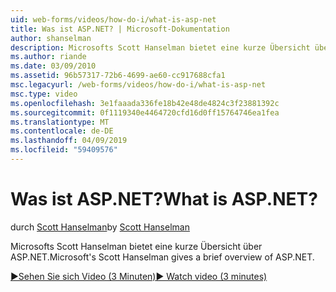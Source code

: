 ```yaml
---
uid: web-forms/videos/how-do-i/what-is-asp-net
title: Was ist ASP.NET? | Microsoft-Dokumentation
author: shanselman
description: Microsofts Scott Hanselman bietet eine kurze Übersicht über ASP.NET.
ms.author: riande
ms.date: 03/09/2010
ms.assetid: 96b57317-72b6-4699-ae60-cc917688cfa1
msc.legacyurl: /web-forms/videos/how-do-i/what-is-asp-net
msc.type: video
ms.openlocfilehash: 3e1faaada336fe18b42e48de4824c3f23881392c
ms.sourcegitcommit: 0f1119340e4464720cfd16d0ff15764746ea1fea
ms.translationtype: MT
ms.contentlocale: de-DE
ms.lasthandoff: 04/09/2019
ms.locfileid: "59409576"
---
```

# <a name="what-is-aspnet"></a><span data-ttu-id="79b96-104">Was ist ASP.NET?</span><span class="sxs-lookup"><span data-stu-id="79b96-104">What is ASP.NET?</span></span>

<span data-ttu-id="79b96-105">durch [Scott Hanselman](https://github.com/shanselman)</span><span class="sxs-lookup"><span data-stu-id="79b96-105">by [Scott Hanselman](https://github.com/shanselman)</span></span>

<span data-ttu-id="79b96-106">Microsofts Scott Hanselman bietet eine kurze Übersicht über ASP.NET.</span><span class="sxs-lookup"><span data-stu-id="79b96-106">Microsoft's Scott Hanselman gives a brief overview of ASP.NET.</span></span>

[<span data-ttu-id="79b96-107">&#9654;Sehen Sie sich Video (3 Minuten)</span><span class="sxs-lookup"><span data-stu-id="79b96-107">&#9654; Watch video (3 minutes)</span></span>](https://channel9.msdn.com/Blogs/ASP-NET-Site-Videos/what-is-asp-net)
